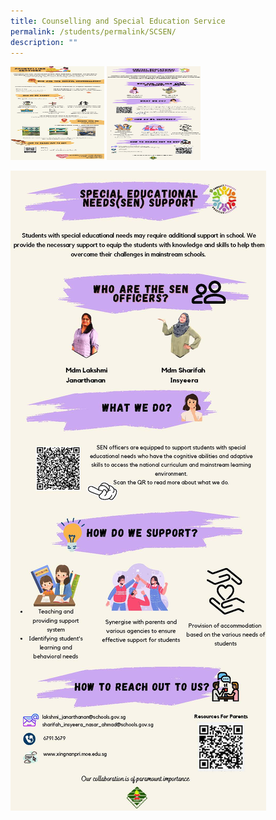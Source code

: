 ```yaml
---
title: Counselling and Special Education Service
permalink: /students/permalink/SCSEN/
description: ""
---
```

<img src="/images/Students/SCSCN1.jpg" width="150" height="150">

<img src="/images/Students/SCSCN2.jpg" width="150" height="150">

![](/images/Students/SCSCN2.jpg)